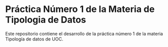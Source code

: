 # Práctica Número 1 de la Materia de Tipologia de Datos
Este repositorio contiene el desarrollo de la práctica número 1 de la materia Tipología de datos de UOC.
